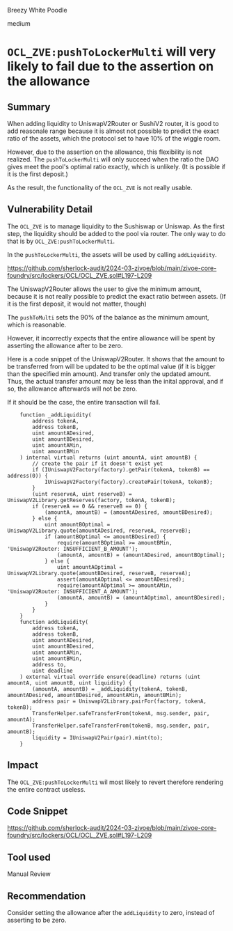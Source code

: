 Breezy White Poodle

medium

# `OCL_ZVE:pushToLockerMulti` will very likely to fail due to the assertion on the allowance

## Summary

When adding liquidity to UniswapV2Router or SushiV2 router, it is good to add reasonale range because it is almost not possible to predict the exact ratio of the assets, which the protocol set to have 10% of the wiggle room.

However, due to the assertion on the allowance, this flexibility is not realized. The `pushToLockerMulti` will only succeed when the ratio the DAO gives meet the pool's optimal ratio exactly, which is unlikely. (It is possible if it is the first deposit.)

As the result, the functionality of the `OCL_ZVE` is not really usable.

## Vulnerability Detail

The `OCL_ZVE` is to manage liquidity to the Sushiswap or Uniswap. As the first step, the liquidity should be added to the pool via router. The only way to do that is by `OCL_ZVE:pushToLockerMulti`.

In the `pushToLockerMulti`, the assets will be used by calling `addLiquidity`.

https://github.com/sherlock-audit/2024-03-zivoe/blob/main/zivoe-core-foundry/src/lockers/OCL/OCL_ZVE.sol#L197-L209

The UniswapV2Router allows the user to give the minimum amount, because it is not really possible to predict the exact ratio between assets. (If it is the first deposit, it would not matter, though)

The `pushToMulti` sets the 90% of the balance as the minimum amount, which is reasonable.

However, it incorrectly expects that the entire allowance will be spent by asserting the allowance after to be zero.


Here is a code snippet of the UniswapV2Router. It shows that the amount to be transferred from will be updated to be the optimal value (if it is bigger than the specified min amount). And transfer only the updated amount. Thus, the actual transfer amount may be less than the inital approval, and if so, the allowance afterwards will not be zero.

If it should be the case, the entire transaction will fail.

```solidity
    function _addLiquidity(
        address tokenA,
        address tokenB,
        uint amountADesired,
        uint amountBDesired,
        uint amountAMin,
        uint amountBMin
    ) internal virtual returns (uint amountA, uint amountB) {
        // create the pair if it doesn't exist yet
        if (IUniswapV2Factory(factory).getPair(tokenA, tokenB) == address(0)) {
            IUniswapV2Factory(factory).createPair(tokenA, tokenB);
        }
        (uint reserveA, uint reserveB) = UniswapV2Library.getReserves(factory, tokenA, tokenB);
        if (reserveA == 0 && reserveB == 0) {
            (amountA, amountB) = (amountADesired, amountBDesired);
        } else {
            uint amountBOptimal = UniswapV2Library.quote(amountADesired, reserveA, reserveB);
            if (amountBOptimal <= amountBDesired) {
                require(amountBOptimal >= amountBMin, 'UniswapV2Router: INSUFFICIENT_B_AMOUNT');
                (amountA, amountB) = (amountADesired, amountBOptimal);
            } else {
                uint amountAOptimal = UniswapV2Library.quote(amountBDesired, reserveB, reserveA);
                assert(amountAOptimal <= amountADesired);
                require(amountAOptimal >= amountAMin, 'UniswapV2Router: INSUFFICIENT_A_AMOUNT');
                (amountA, amountB) = (amountAOptimal, amountBDesired);
            }
        }
    }
    function addLiquidity(
        address tokenA,
        address tokenB,
        uint amountADesired,
        uint amountBDesired,
        uint amountAMin,
        uint amountBMin,
        address to,
        uint deadline
    ) external virtual override ensure(deadline) returns (uint amountA, uint amountB, uint liquidity) {
        (amountA, amountB) = _addLiquidity(tokenA, tokenB, amountADesired, amountBDesired, amountAMin, amountBMin);
        address pair = UniswapV2Library.pairFor(factory, tokenA, tokenB);
        TransferHelper.safeTransferFrom(tokenA, msg.sender, pair, amountA);
        TransferHelper.safeTransferFrom(tokenB, msg.sender, pair, amountB);
        liquidity = IUniswapV2Pair(pair).mint(to);
    }
```

## Impact

The `OCL_ZVE:pushToLockerMulti` wil most likely to revert therefore rendering the entire contract useless.

## Code Snippet
https://github.com/sherlock-audit/2024-03-zivoe/blob/main/zivoe-core-foundry/src/lockers/OCL/OCL_ZVE.sol#L197-L209

## Tool used

Manual Review

## Recommendation

Consider setting the allowance after the `addLiquidity` to zero, instead of asserting to be zero.

